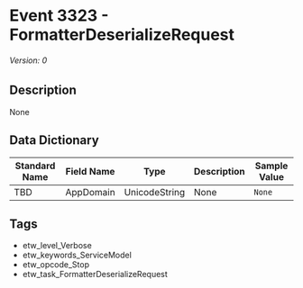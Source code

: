 # Event 3323 - FormatterDeserializeRequest
###### Version: 0

## Description
None

## Data Dictionary
|Standard Name|Field Name|Type|Description|Sample Value|
|---|---|---|---|---|
|TBD|AppDomain|UnicodeString|None|`None`|

## Tags
* etw_level_Verbose
* etw_keywords_ServiceModel
* etw_opcode_Stop
* etw_task_FormatterDeserializeRequest